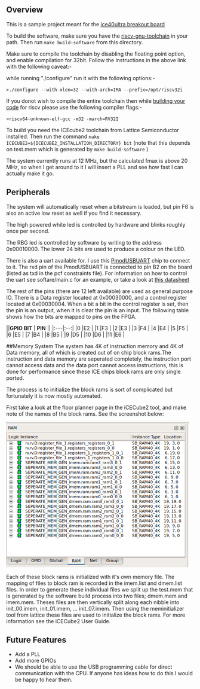## Overview

This is a sample project meant for the [ice40ultra breakout board](http://www.latticesemi.com/en/Products/DevelopmentBoardsAndKits/iCE40UltraBreakoutBoard.aspx)

To build the software, make sure you have the [riscv-gnu-toolchain](https://github.com/riscv/riscv-gnu-toolchain) in your path. Then run `make build-software` from this directory.

Make sure to compile the toolchain by disabling the floating point option, and enable compilation for 32bit. Follow the instructions in the above link with the following caveat:-

while running "./configure" run it with the following options:- 

    >./configure --with-xlen=32 --with-arch=IMA --prefix=/opt/riscv32i
    
If you donot wish to compile the entire toolchain then while <a href="http://riscv.org/download.html#tab_isa-sim"> building your code</a> for riscv please use the following compiler flags:-

    >riscv64-unknown-elf-gcc -m32 -march=RV32I


To build you need the ICEcube2 toolchain from Lattice Semiconductor installed.
Then run the command `make ICECUBE2=${ICECUBE2_INSTALLATION_DIRECTORY} bit`
(note that this depends on test.mem which is generated by `make build-software` )

The system currently runs at 12 MHz, but the calculated fmax is above 20 MHz, so when
I get around to it I will insert a PLL and see how fast I can actually make it go.

## Peripherals
The system will automatically reset when a bitstream is loaded, but pin F6 is also
an active low reset as well if you find it necessary.

The high powered white led is controlled by hardware and blinks roughly once per second.

The RBG led is controlled by software by writing to the address 0x00010000. The lower
24 bits are used to produce a colour on the LED.

There is also a uart available for. I use this [PmodUSBUART](https://digilentinc.com/Products/Detail.cfm?NavPath=2,401,928&Prod=PMOD-USB-UART)
chip to connect to it. The rxd pin of the PmodUSBUART is connected to pin B2 on the board (listed
as txd in the pcf constraints file). For information on how to control the uart see softare/main.c
for an example, or take a look at [this datasheet](http://www.latticesemi.com/~/media/LatticeSemi/Documents/ReferenceDesigns/SZ/WISHBONEUART-Documentation.pdf?document_id=32336)

The rest of the pins (there are 12 left available) are used as general purpose IO.
There is a Data register located at 0x00030000, and a control register located at
0x00030004. When a bit a bit in the control register is set, then the pin is an output,
when it is clear the pin is an input. The following table shows how the bits are mapped
to pins on the FPGA.

||**GPIO BIT** | **PIN** ||
|:---|:--:|
|0   |E2 |
|1   |F3 |
|2   |E3 |
|3   |F4 |
|4   |E4 |
|5   |F5 |
|6   |E5 |
|7   |B4 |
|8   |B5 |
|9   |D5 |
|10  |D6 |
|11  |E6 |


##Memory System
The system has 4K of instruction memory and 4K of Data memory, all of which is created
out of on chip block rams.The instruction and data memory are seperated completely,
the instruction port cannot access data and the data port cannot access instructions,
this is done for performance since these ICE chips block rams are only single ported.

The process is to initialize the block rams is sort of complicated but fortunately it
is now mostly automated.

First take a look at the floor planner page in the iCECube2 tool, and make note of the
names of the block rams. See the screenshot below:

![screenshot](../misc/ice_ram_screenshot)

Each of these block rams is initialized with it's own memory file. The mapping of files to
block ram is recorded in the imem.list and dmem.list files. In order to generate these
individual files we split up the test.mem that is generated by the software build process
into two files; dmem.mem and imem.mem. Theses files are then vertically split along each nibble
into init_00.imem, init_01.imem, ... init_07.imem. Then using the meminitializer tool from
lattice these files are used to initialize the block rams. For more information see the
iCECube2 User Guide.


## Future Features

* Add a PLL
* Add more GPIOs
* We should be able to use the USB programming cable for direct communication with the CPU.
  If anyone has ideas how to do this I would be happy to hear them.
